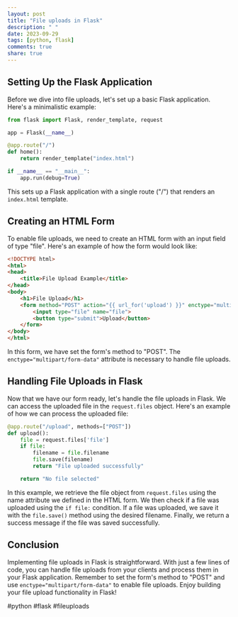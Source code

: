 ```yaml
---
layout: post
title: "File uploads in Flask"
description: " "
date: 2023-09-29
tags: [python, flask]
comments: true
share: true
---
```


## Setting Up the Flask Application

Before we dive into file uploads, let's set up a basic Flask application. Here's a minimalistic example:

```python
from flask import Flask, render_template, request

app = Flask(__name__)

@app.route("/")
def home():
    return render_template("index.html")

if __name__ == "__main__":
    app.run(debug=True)
```

This sets up a Flask application with a single route ("/") that renders an `index.html` template.

## Creating an HTML Form

To enable file uploads, we need to create an HTML form with an input field of type "file". Here's an example of how the form would look like:

```html
<!DOCTYPE html>
<html>
<head>
    <title>File Upload Example</title>
</head>
<body>
    <h1>File Upload</h1>
    <form method="POST" action="{{ url_for('upload') }}" enctype="multipart/form-data">
        <input type="file" name="file">
        <button type="submit">Upload</button>
    </form>
</body>
</html>
```

In this form, we have set the form's method to "POST". The `enctype="multipart/form-data"` attribute is necessary to handle file uploads.

## Handling File Uploads in Flask

Now that we have our form ready, let's handle the file uploads in Flask. We can access the uploaded file in the `request.files` object. Here's an example of how we can process the uploaded file:

```python
@app.route("/upload", methods=["POST"])
def upload():
    file = request.files['file']
    if file:
        filename = file.filename
        file.save(filename)
        return "File uploaded successfully"

    return "No file selected"
```

In this example, we retrieve the file object from `request.files` using the name attribute we defined in the HTML form. We then check if a file was uploaded using the `if file:` condition. If a file was uploaded, we save it with the `file.save()` method using the desired filename. Finally, we return a success message if the file was saved successfully.

## Conclusion

Implementing file uploads in Flask is straightforward. With just a few lines of code, you can handle file uploads from your clients and process them in your Flask application. Remember to set the form's method to "POST" and use `enctype="multipart/form-data"` to enable file uploads. Enjoy building your file upload functionality in Flask!

#python #flask #fileuploads
